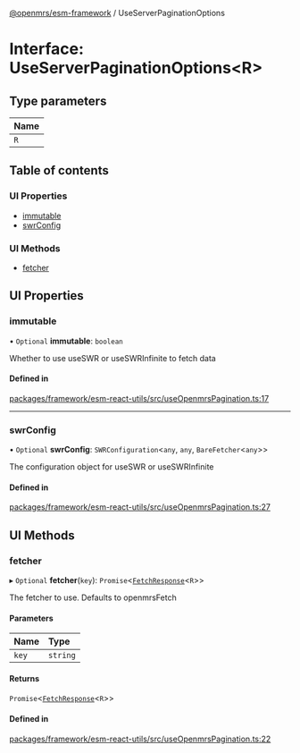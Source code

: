[@openmrs/esm-framework](../API.md) / UseServerPaginationOptions

# Interface: UseServerPaginationOptions<R\>

## Type parameters

| Name |
| :------ |
| `R` |

## Table of contents

### UI Properties

- [immutable](UseServerPaginationOptions.md#immutable)
- [swrConfig](UseServerPaginationOptions.md#swrconfig)

### UI Methods

- [fetcher](UseServerPaginationOptions.md#fetcher)

## UI Properties

### immutable

• `Optional` **immutable**: `boolean`

Whether to use useSWR or useSWRInfinite to fetch data

#### Defined in

[packages/framework/esm-react-utils/src/useOpenmrsPagination.ts:17](https://github.com/mccarthyaaron/openmrs-esm-core/blob/main/packages/framework/esm-react-utils/src/useOpenmrsPagination.ts#L17)

___

### swrConfig

• `Optional` **swrConfig**: `SWRConfiguration`<`any`, `any`, `BareFetcher`<`any`\>\>

The configuration object for useSWR or useSWRInfinite

#### Defined in

[packages/framework/esm-react-utils/src/useOpenmrsPagination.ts:27](https://github.com/mccarthyaaron/openmrs-esm-core/blob/main/packages/framework/esm-react-utils/src/useOpenmrsPagination.ts#L27)

## UI Methods

### fetcher

▸ `Optional` **fetcher**(`key`): `Promise`<[`FetchResponse`](FetchResponse.md)<`R`\>\>

The fetcher to use. Defaults to openmrsFetch

#### Parameters

| Name | Type |
| :------ | :------ |
| `key` | `string` |

#### Returns

`Promise`<[`FetchResponse`](FetchResponse.md)<`R`\>\>

#### Defined in

[packages/framework/esm-react-utils/src/useOpenmrsPagination.ts:22](https://github.com/mccarthyaaron/openmrs-esm-core/blob/main/packages/framework/esm-react-utils/src/useOpenmrsPagination.ts#L22)
